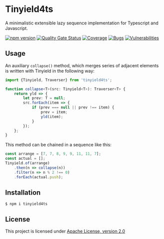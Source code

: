# Tinyield4ts

A minimalistic extensible lazy sequence implementation for Typescript and Javascript.

[![npm version](https://badge.fury.io/js/tinyield4ts.svg)](https://badge.fury.io/js/tinyield4ts)
[![Quality Gate Status](https://sonarcloud.io/api/project_badges/measure?project=tinyield_tinyield4ts&metric=alert_status)](https://sonarcloud.io/dashboard?id=tinyield_tinyield4ts)
[![Coverage](https://sonarcloud.io/api/project_badges/measure?project=tinyield_tinyield4ts&metric=coverage)](https://sonarcloud.io/dashboard?id=tinyield_tinyield4ts)
[![Bugs](https://sonarcloud.io/api/project_badges/measure?project=tinyield_tinyield4ts&metric=bugs)](https://sonarcloud.io/dashboard?id=tinyield_tinyield4ts)
[![Vulnerabilities](https://sonarcloud.io/api/project_badges/measure?project=tinyield_tinyield4ts&metric=vulnerabilities)](https://sonarcloud.io/dashboard?id=tinyield_tinyield4ts)
 
## Usage

An auxiliary `collapse()` method, which merges series of adjacent elements is written 
with Tinyield in the following way:

```typescript
import {Tinyield, Traverser} from 'tinyield4ts';

function collapse<T>(src: Tinyield<T>): Traverser<T> {
    return yld => {
        let prev: T = null;
        src.forEach(item => {
            if (prev === null || prev !== item) {
                prev = item;
                yld(item);
            }
        });
    };
}
```

This method can be chained in a sequence like this:

```typescript
const arrange = [7, 7, 8, 9, 9, 11, 11, 7];
const actual = [];
Tinyield.of(arrange)
    .then(n => collapse(n))
    .filter(n => n % 2 !== 0)
    .forEach(actual.push);
```


## Installation

```shell
$ npm i tinyield4ts
```

## License

This project is licensed under [Apache License,
version 2.0](https://www.apache.org/licenses/LICENSE-2.0)
